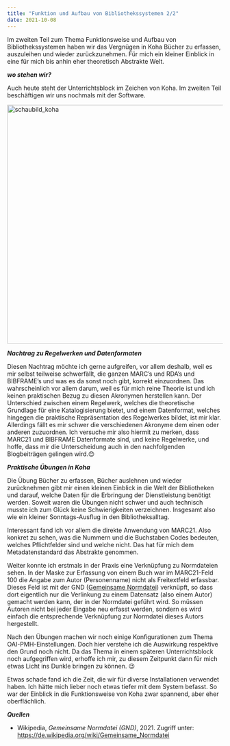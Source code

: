 ```yaml
---
title: "Funktion und Aufbau von Bibliothekssystemen 2/2"
date: 2021-10-08
---
```


Im zweiten Teil zum Thema Funktionsweise und Aufbau von Bibliothekssystemen haben wir das Vergnügen in Koha Bücher zu erfassen, auszuleihen und wieder zurückzunehmen. Für mich ein kleiner Einblick in eine für mich bis anhin eher theoretisch Abstrakte Welt.

***wo stehen wir?***

Auch heute steht der Unterrichtsblock im Zeichen von Koha. Im zweiten Teil beschäftigen wir uns nochmals mit der Software.

<img width="557" alt="schaubild_koha" src="https://user-images.githubusercontent.com/74451681/151698571-260b4c13-a203-46d5-b2b1-4a88c859f596.png">

***Nachtrag zu Regelwerken und Datenformaten***

Diesen Nachtrag möchte ich gerne aufgreifen, vor allem deshalb, weil es mir selbst teilweise schwerfällt, die ganzen MARC’s und RDA’s und BIBFRAME’s und was es da sonst noch gibt, korrekt einzuordnen. Das wahrscheinlich vor allem darum, weil es für mich reine Theorie ist und ich keinen praktischen Bezug zu diesen Akronymen herstellen kann. 
Der Unterschied zwischen einem Regelwerk, welches die theoretische Grundlage für eine Katalogisierung bietet, und einem Datenformat, welches hingegen die praktische Repräsentation des Regelwerkes bildet, ist mir klar. Allerdings fällt es mir schwer die verschiedenen Akronyme dem einen oder anderen zuzuordnen.
Ich versuche mir also hiermit zu merken, dass MARC21 und BIBFRAME Datenformate sind, und keine Regelwerke, und hoffe, dass mir die Unterscheidung auch in den nachfolgenden Blogbeiträgen gelingen wird.😊

***Praktische Übungen in Koha***

Die Übung Bücher zu erfassen, Bücher auslehnen und wieder zurücknehmen gibt mir einen kleinen Einblick in die Welt der Bibliotheken und darauf, welche Daten für die Erbringung der Dienstleistung benötigt werden.  Soweit waren die Übungen nicht schwer und auch technisch musste ich zum Glück keine Schwierigkeiten verzeichnen. Insgesamt also wie ein kleiner Sonntags-Ausflug in den Bibliotheksalltag. 

Interessant fand ich vor allem die direkte Anwendung von MARC21. Also konkret zu sehen, was die Nummern und die Buchstaben Codes bedeuten, welches Pflichtfelder sind und welche nicht. Das hat für mich dem Metadatenstandard das Abstrakte genommen.

Weiter konnte ich erstmals in der Praxis eine Verknüpfung zu Normdateien sehen. In der Maske zur Erfassung von einem Buch war im MARC21-Feld 100 die Angabe zum Autor (Personenname) nicht als Freitextfeld erfassbar. Dieses Feld ist mit der GND (<a href='https://de.wikipedia.org/wiki/Gemeinsame_Normdatei'>Gemeinsame Normdatei</a>) verknüpft, so dass dort eigentlich nur die Verlinkung zu einem Datensatz (also einem Autor) gemacht werden kann, der in der Normdatei geführt wird. So müssen Autoren nicht bei jeder Eingabe neu erfasst werden, sondern es wird einfach die entsprechende Verknüpfung zur Normdatei dieses Autors hergestellt. 

Nach den Übungen machen wir noch einige Konfigurationen zum Thema OAI-PMH-Einstellungen. Doch hier verstehe ich die Auswirkung respektive den Grund noch nicht. Da das Thema in einem späteren Unterrichtsblock noch aufgegriffen wird, erhoffe ich mir, zu diesem Zeitpunkt dann für mich etwas Licht ins Dunkle bringen zu können. 😉

Etwas schade fand ich die Zeit, die wir für diverse Installationen verwendet haben. Ich hätte mich lieber noch etwas tiefer mit dem System befasst. So war der Einblick in die Funktionsweise von Koha zwar spannend, aber eher oberflächlich. 

***Quellen***

- Wikipedia, *Gemeinsame Normdatei (GND)*, 2021. Zugriff unter: <a href='https://de.wikipedia.org/wiki/Gemeinsame_Normdatei'>https://de.wikipedia.org/wiki/Gemeinsame_Normdatei</a>

